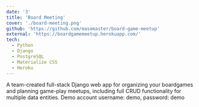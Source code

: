 ```yaml
---
date: '3'
title: 'Board Meeting'
cover: './board-meeting.png'
github: 'https://github.com/masomaster/board-game-meetup'
external: 'https://boardgamemeetup.herokuapp.com/'
tech:
  - Python
  - Django
  - PostgreSQL
  - Materialize CSS
  - Heroku
---
```


A team-created full-stack Django web app for organizing your boardgames and planning game-play meetups, including full CRUD functionality for multiple data entities. Demo account username: demo, password: demo
